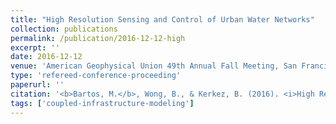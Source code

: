 ```yaml
---
title: "High Resolution Sensing and Control of Urban Water Networks"
collection: publications
permalink: /publication/2016-12-12-high
excerpt: ''
date: 2016-12-12
venue: 'American Geophysical Union 49th Annual Fall Meeting, San Francisco, CA.'
type: 'refereed-conference-proceeding'
paperurl: ''
citation: '<b>Bartos, M.</b>, Wong, B., & Kerkez, B. (2016). <i>High Resolution Sensing and Control of Urban Water Networks</i>. American Geophysical Union 49th Annual Fall Meeting, San Francisco, CA. [Oral Presentation]'
tags: ['coupled-infrastructure-modeling']
---
```

